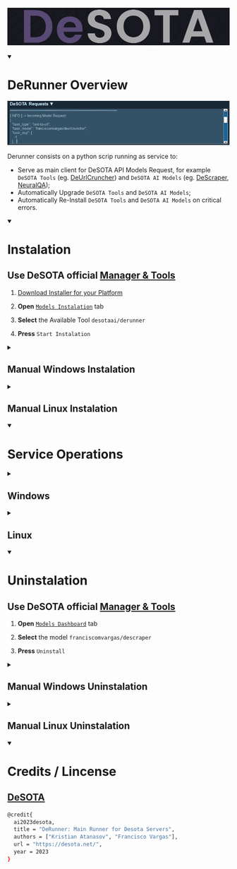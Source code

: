 ![DeSOTA Welcome](Assets/Logo_DeSota.png)

<details open>
   <summary><h1>DeRunner Overview</h1></summary>

[![Models Requests](Assets/DeManagertools_ModelsRequests.png)](https://github.com/DeSOTAai/DeManagerTools#models--tools-dashboard)

Derunner consists on a python scrip running as service to:
 - Serve as main client for DeSOTA API Models Request, for example `DeSOTA Tools` (eg. [DeUrlCruncher](https://github.com/franciscomvargas/DeUrlCruncher)) and `DeSOTA AI Models` (eg. [DeScraper](https://github.com/franciscomvargas/descraper), [NeuralQA](https://github.com/franciscomvargas/neuralqa));
 - Automatically Upgrade `DeSOTA Tools` and `DeSOTA AI Models`;
 - Automatically Re-Install `DeSOTA Tools` and `DeSOTA AI Models` on critical errors.

</details>




<details open>
    <summary><h1>Instalation</h1></summary>

## Use DeSOTA official [Manager & Tools](https://github.com/DeSOTAai/DeManagerTools#readme)

1. [Download Installer for your Platform](https://github.com/DeSOTAai/DeManagerTools#dedicated-installer)
  
2. **Open** [`Models Instalation`](https://github.com/DeSOTAai/DeManagerTools/#install--upgrade-desota-models-and-tools) tab

3. **Select** the Available Tool `desotaai/derunner`

4. **Press** `Start Instalation`

<details>
    <summary><h2>Manual Windows Instalation</h2></summary>

* Go to CMD (command prompt):
  * <kbd>⊞ Win</kbd> + <kbd>R</kbd>
  * Enter: `cmd` 
  * <kbd>↵ Enter</kbd>

### Download:

1. Create Model Folder:
```cmd
rmdir /S /Q %UserProfile%\Desota\DeRunner
mkdir %UserProfile%\Desota\DeRunner

```

2. Download Last Release:
```cmd
powershell -command "Invoke-WebRequest -Uri https://github.com/desotaai/derunner/archive/refs/tags/v0.0.0.zip -OutFile %UserProfile%\DeRunner_release.zip" 

```

3. Uncompress Release:
```cmd
tar -xzvf %UserProfile%\DeRunner_release.zip -C %UserProfile%\Desota\DeRunner --strip-components 1 

```

4. Delete Compressed Release:
```cmd
del %UserProfile%\DeRunner_release.zip

```

### Setup:

5. Setup:
```cmd
%UserProfile%\Desota\DeRunner\executables\Windows\derunner.setup.bat

```

*  Optional Arguments:
    <table>
        <thead>
            <tr>
                <th>arg</th>
                <th>Description</th>
                <th>Example</th>
            </tr>
        </thead>
        <tbody>
            <tr>
                <td>/debug</td>
                <td>Log everything (useful for debug)</td>
                <td><code>%UserProfile%\Desota\DeRunner\executables\Windows\derunner.setup.bat /debug</code></td>
            </tr>
            <tr>
                <td>/manualstart</td>
                <td>Don't start at end of setup</td>
                <td><code>%UserProfile%\Desota\DeRunner\executables\Windows\derunner.setup.bat /manualstart</code></td>
            </tr>
        </tbody>
    </table>
    
</details>



<details>
    <summary><h2>Manual Linux Instalation</h2></summary>

* Go to Terminal:
    * <kbd> Ctrl </kbd> + <kbd> Alt </kbd> + <kbd>T</kbd>

### Download:

1. Create Model Folder:
```cmd
rm -rf ~/Desota/DeRunner
mkdir -p ~/Desota/DeRunner

```

2. Download Last Release:
```cmd
wget https://github.com/franciscomvargas/descraper/archive/refs/tags/v0.0.0.zip -O ~/DeRunner_release.zip

```

3. Uncompress Release:
```cmd
sudo apt install libarchive-tools -y && bsdtar -xzvf ~/DeRunner_release.zip -C ~/Desota/DeRunner --strip-components=1

```

4. Delete Compressed Release:
```cmd
rm -rf ~/DeRunner_release.zip

```

### Setup:

5. Setup:
```cmd
sudo bash ~/Desota/DeRunner/executables/Linux/derunner.setup.bash

```

*  Optional Arguments:
    <table>
        <thead>
            <tr>
                <th>arg</th>
                <th>Description</th>
                <th>Example</th>
            </tr>
        </thead>
        <tbody>
            <tr>
                <td>-d</td>
                <td>Setup with debug Echo ON</td>
                <td><code>sudo bash ~/Desota/DeRunner/executables/Linux/derunner.setup.bash -d</code></td>
            </tr>
            <tr>
                <td>-m</td>
                <td>Don't start service at end of setup</td>
                <td><code>sudo bash ~/Desota/DeRunner/executables/Linux/derunner.setup.bash -m</code></td>
            </tr>
        </tbody>
    </table>
    
    
</details>
</details>




<details open>
    <summary><h1>Service Operations</h1></summary>

<details>
    <summary><h2>Windows</h2></summary>

* Go to CMD as Administrator (command prompt):
  * <kbd>⊞ Win</kbd> + <kbd>R</kbd>
  * Enter: `cmd` 
  * <kbd>Ctrl</kbd> + <kbd>⇧ Shift</kbd> + <kbd>↵ Enter</kbd>

### Start Service
```cmd
%UserProfile%\Desota\DeRunner\executables\Windows\derunner.start.bat

```

### Stop Service
```cmd
%UserProfile%\Desota\DeRunner\executables\Windows\derunner.stop.bat

```

### Status Service
```cmd
%UserProfile%\Desota\DeRunner\executables\Windows\derunner.status.bat

```

</details>



<details>
    <summary><h2>Linux</h2></summary>

* Go to Terminal:
    * <kbd> Ctrl </kbd> + <kbd> Alt </kbd> + <kbd>T</kbd>

### Start Service
```cmd
sudo bash ~/Desota/DeRunner/executables/Linux/derunner.start.bat

```
    
### Stop Service
```cmd
sudo bash ~/Desota/DeRunner/executables/Linux/derunner.stop.bat

```

### Status Service
```cmd
bash ~/Desota/DeRunner/executables/Linux/derunner.status.bat

```

</details>
</details>




<details open>
    <summary><h1>Uninstalation</h1></summary>

## Use DeSOTA official [Manager & Tools](https://github.com/DeSOTAai/DeManagerTools#readme)

1. **Open** [`Models Dashboard`](https://github.com/DeSOTAai/DeManagerTools/#models--tools-dashboard) tab

2. **Select** the model `franciscomvargas/descraper`

3. **Press** `Uninstall`

<details>
    <summary><h2>Manual Windows Uninstalation</h2></summary>

* Go to CMD as Administrator (command prompt):
  * <kbd>⊞ Win</kbd> + <kbd>R</kbd>
  * Enter: `cmd` 
  * <kbd>Ctrl</kbd> + <kbd>⇧ Shift</kbd> + <kbd>↵ Enter</kbd>

```cmd
%UserProfile%\Desota\DeRunner\executables\Windows\derunner.uninstall.bat

```

* Optional `Arguments`

    |arg|Description|Example
    |---|---|---|
    |/Q|Uninstall without requiring user interaction|`%UserProfile%\Desota\DeRunner\executables\Windows\derunner.uninstall.bat /Q`
      
</details>



<details>
    <summary><h2>Manual Linux Uninstalation</h2></summary>

* Go to Terminal:
    * <kbd> Ctrl </kbd> + <kbd> Alt </kbd> + <kbd>T</kbd>

```cmd
sudo bash ~/Desota/DeRunner/executables/Linux/derunner.uninstall.bash

```

* Optional `Arguments`

    |arg|Description|Example
    |---|---|---|
    |-q|Uninstall without requiring user interaction|`sudo bash ~/Desota/DeRunner/executables/Linux/derunner.uninstall.bash -q`
      
</details>
</details>




<details open>
    <summary><h1>Credits / Lincense</h1></summary>

## [DeSOTA](https://desota.net/)
```sh
@credit{
  ai2023desota,
  title = "DeRunner: Main Runner for Desota Servers",
  authors = ["Kristian Atanasov", "Francisco Vargas"],
  url = "https://desota.net/",
  year = 2023
}
```
</details>

